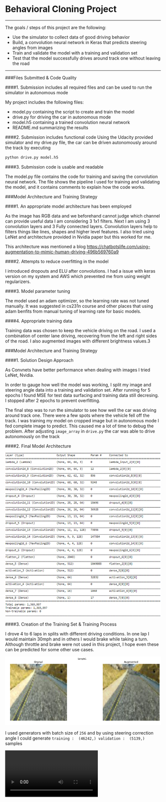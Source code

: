 # **Behavioral Cloning Project** 

---
The goals / steps of this project are the following:
* Use the simulator to collect data of good driving behavior
* Build, a convolution neural network in Keras that predicts steering angles from images
* Train and validate the model with a training and validation set
* Test that the model successfully drives around track one without leaving the road


[//]: # "Image References"

[image1]: ./images/architecture.png "Architecture"
[image2]: ./images/dataset.png "Visualize data in sample set"
[image3]: ./images/gifrun.mp4 "Final video gif"

---
###Files Submitted & Code Quality

####1. Submission includes all required files and can be used to run the simulator in autonomous mode

My project includes the following files:
* model.py containing the script to create and train the model
* drive.py for driving the car in autonomous mode
* model.h5 containing a trained convolution neural network 
* README.md  summarizing the results

####2. Submission includes functional code
Using the Udacity provided simulator and my drive.py file, the car can be driven autonomously around the track by executing 
```sh
python drive.py model.h5
```

####3. Submission code is usable and readable

The model.py file contains the code for training and saving the convolution neural network. The file shows the pipeline I used for training and validating the model, and it contains comments to explain how the code works.

###Model Architecture and Training Strategy

####1. An appropriate model architecture has been employed

As the image has RGB data and we beforehand cannot judge which channel can provide useful data I am considering 3 1x1 filters. Next I am using 3 convolution layers and 3 Fully connected layers. Convolution layers help to filters things like lines, shapes and higher level features. I also tried using LeNet and architecture provided in Nvidia paper but this worked for me.

This architecture was mentioned a blog https://chatbotslife.com/using-augmentation-to-mimic-human-driving-496b569760a9

####2. Attempts to reduce overfitting in the model

I introduced dropouts and ELU after convolutions. I had a issue with keras version on my system and AWS which prevented me from using weight regularizers. 

####3. Model parameter tuning

The model used an adam optimizer, so the learning rate was not tuned manually. It was suggested in cs231n course and other places that using adam benfits from manual tuning of learning rate for basic models.

####4. Appropriate training data

Training data was chosen to keep the vehicle driving on the road. I used a combination of center lane driving, recovering from the left and right sides of the road. I also augmented images with different brightness values.3

###Model Architecture and Training Strategy

####1. Solution Design Approach

As Convnets have better performance when dealing with images I tried LeNet, Nvidia.

In order to gauge how well the model was working, I split my image and steering angle data into a training and validation set. After running for 5 epochs I found MSE for test data surfacing and training data still decresing. I stopped after 2 epochs to prevent overfitting.

The final step was to run the simulator to see how well the car was driving around track one. There were a few spots where the vehicle fell off the track. I was training my model on cropped image but in autonomous mode I fed complete image to predict. This caused me a lot of time to debug the problem. After adjusting `image_array` in `drive.py` the car was able to drive autonomously on the track

####2. Final Model Architecture

![alt text][image1]

####3. Creation of the Training Set & Training Process

I drove 4 to 6 laps in splits with different driving conditions. In one lap I would maintain 30mph and in others I would brake while taking a turn. Although throttle and brake were not used in this project, I hope even these can be predicted for some other use cases. 

![alt text][image2]

I used generators with batch size of `256` and by using steering correction angle I could generate `training :  (46242,) validation :  (5139,)` samples

![track1](/images/gifrun.mp4)
